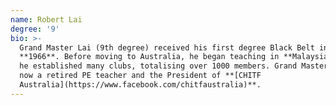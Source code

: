 ```yaml
---
name: Robert Lai
degree: '9'
bio: >-
  Grand Master Lai (9th degree) received his first degree Black Belt in
  **1966**. Before moving to Australia, he began teaching in **Malaysia** where
  he established many clubs, totalising over 1000 members. Grand Master Lai is
  now a retired PE teacher and the President of **[CHITF
  Australia](https://www.facebook.com/chitfaustralia)**.
---
```


